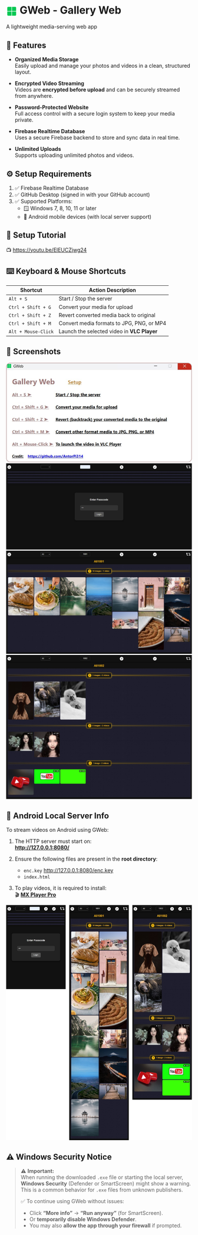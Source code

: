 <h1><img src="https://raw.githubusercontent.com/AntorPi314/GWeb/main/Screenshot/icon.svg" width="30" style="vertical-align: middle;"/> GWeb - Gallery Web</h1>

A lightweight media-serving web app

## 🌟 Features
- **Organized Media Storage**  
  Easily upload and manage your photos and videos in a clean, structured layout.

- **Encrypted Video Streaming**  
  Videos are **encrypted before upload** and can be securely streamed from anywhere.

- **Password-Protected Website**  
  Full access control with a secure login system to keep your media private.

- **Firebase Realtime Database**  
  Uses a secure Firebase backend to store and sync data in real time.

- **Unlimited Uploads**  
  Supports uploading unlimited photos and videos.



## ⚙️ Setup Requirements

1. ✅ Firebase Realtime Database  
2. ✅ GitHub Desktop (signed in with your GitHub account)  
3. ✅ Supported Platforms:
   - 🪟 Windows 7, 8, 10, 11 or later  
   - 🤖 Android mobile devices (with local server support)


## 🎥 Setup Tutorial

📺 <a href="https://youtu.be/ElEUCZjwg24" target="_blank">https://youtu.be/ElEUCZjwg24</a>



## ⌨️ Keyboard & Mouse Shortcuts

| Shortcut                | Action Description                                      |
|-------------------------|----------------------------------------------------------|
| `Alt + S`              | Start / Stop the server                                  |
| `Ctrl + Shift + G`     | Convert your media for upload                            |
| `Ctrl + Shift + Z`     | Revert converted media back to original                  |
| `Ctrl + Shift + M`     | Convert media formats to JPG, PNG, or MP4                |
| `Alt + Mouse-Click`    | Launch the selected video in **VLC Player**              |


## 📸 Screenshots

![Screenshot 1](https://raw.githubusercontent.com/AntorPi314/GWeb/main/Screenshot/s1.png)
![Screenshot 2](https://raw.githubusercontent.com/AntorPi314/GWeb/main/Screenshot/s2.jpg)
![Screenshot 3](https://raw.githubusercontent.com/AntorPi314/GWeb/main/Screenshot/s3.jpg)
![Screenshot 4](https://raw.githubusercontent.com/AntorPi314/GWeb/main/Screenshot/s4.jpg)


## 📱 Android Local Server Info

To stream videos on Android using GWeb:

1. The HTTP server must start on:  
   **http://127.0.0.1:8080/**

2. Ensure the following files are present in the **root directory**:
   - `enc.key`  http://127.0.0.1:8080/enc.key
   - `index.html`

3. To play videos, it is required to install:  
   🎬 **[MX Player Pro](https://play.google.com/store/apps/details?id=com.mxtech.videoplayer.pro)**


![Screenshot 5](https://raw.githubusercontent.com/AntorPi314/GWeb/main/Screenshot/s5.png)



## ⚠️ Windows Security Notice

> ⚠️ **Important:**  
> When running the downloaded `.exe` file or starting the local server, **Windows Security** (Defender or SmartScreen) might show a warning.  
> This is a common behavior for `.exe` files from unknown publishers.  
>
> ✅ To continue using GWeb without issues:
> - Click **“More info”** → **“Run anyway”** (for SmartScreen).
> - Or **temporarily disable Windows Defender**.
> - You may also **allow the app through your firewall** if prompted.


